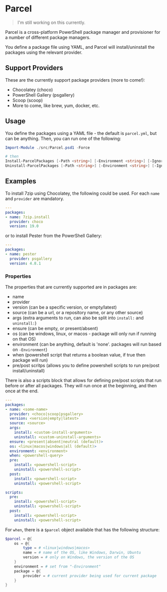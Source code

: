 # Parcel

> I'm still working on this currently.

Parcel is a cross-platform PowerShell package manager and provisioner for a number of different package managers.

You define a package file using YAML, and Parcel will install/uninstall the packages using the relevant provider.

## Support Providers

These are the currently support package providers (more to come!):

* Chocolatey (choco)
* PowerShell Gallery (psgallery)
* Scoop (scoop)
* More to come, like brew, yum, docker, etc.

## Usage

You define the packages using a YAML file - the default is `parcel.yml`, but can be anything. Then, you can run one of the following:

```powershell
Import-Module ./src/Parcel.psd1 -Force

# then
Install-ParcelPackages [-Path <string>] [-Environment <string>] [-IgnoreEnsures] [-WhatIf]
Uninstall-ParcelPackages [-Path <string>] [-Environment <string>] [-IgnoreEnsures] [-WhatIf]
```

## Examples

To install 7zip using Chocolatey, the following could be used. For each `name` and `provider` are mandatory.

```yaml
---
packages:
- name: 7zip.install
  provider: choco
  version: 19.0
```

or to install Pester from the PowerShell Gallery:

```yaml
---
packages:
- name: pester
  provider: psgallery
  version: 4.8.1
```

### Properties

The properties that are currently supported are in packages are:

* name
* provider
* version (can be a specific version, or empty/latest)
* source (can be a url, or a repository name, or any other source)
* args (extra arguments to run, can also be split into `install:` and `uninstall:`)
* ensure (can be empty, or present/absent)
* os (can be windows, linux, or macos - package will only run if running on that OS)
* environment (can be anything, default is 'none'. packages will run based on `-Environment`)
* when (powershell script that returns a boolean value, if true then package will run)
* pre/post scritps (allows you to define powershell scripts to run pre/post install/uninstall)

There is also a scripts block that allows for defining pre/post scripts that run before or after all packages. They will run once at the beginning, and then once at the end.

```yaml
---
packages:
- name: <some-name>
  provider: <choco|scoop|psgallery>
  version: <version|empty|latest>
  source: <source>
  args:
    install: <custom-install-arguments>
    uninstall: <custom-uninstall-arguments>
  ensure: <present|absent|neutral (default)>
  os: <linux|macos|windows|all (default)>
  environment: <environment>
  when: <powershell-query>
  pre:
    install: <powershell-script>
    uninstall: <powershell-script>
  post:
    install: <powershell-script>
    uninstall: <powershell-script>

scripts:
  pre:
    install: <powershell-script>
    uninstall: <powershell-script>
  post:
    install: <powershell-script>
    uninstall: <powershell-script>
```

For `when`, there is a `$parcel` object available that has the following structure:

```powershell
$parcel = @{
    os = @{
        type = # <linux|windows|macos>
        name = # name of the OS, like Windows, Darwin, Ubuntu
        version = # only on Windows, the version of the OS
    }
    environment = # set from "-Environment"
    package = @{
        provider = # current provider being used for current package
    }
}
```
